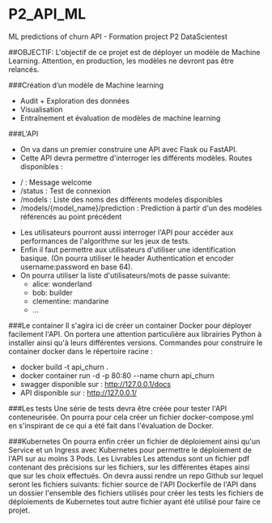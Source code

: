 # P2_API_ML
ML predictions of churn API - Formation project P2 DataScientest

##OBJECTIF:
L'objectif de ce projet est de déployer un modèle de Machine Learning. Attention, en production, les modèles ne devront pas être relancés.

###Création d’un modèle de Machine learning
- Audit + Exploration des données
- Visualisation
- Entraînement et évaluation de modèles de machine learning

###L'API
- On va dans un premier construire une API avec Flask ou FastAPI.
- Cette API devra permettre d'interroger les différents modèles. Routes disponibles :
* / : Message welcome
* /status : Test de connexion
* /models : Liste des noms des différents modeles disponibles
* /models/{model_name}/prediction : Prediction à partir d'un des modèles référencés au point précédent
- Les utilisateurs pourront aussi interroger l'API pour accéder aux performances de l'algorithme sur les jeux de tests.
- Enfin il faut permettre aux utilisateurs d'utiliser une identification basique. (On pourra utiliser le header Authentication et encoder username:password en base 64).
- On pourra utiliser la liste d'utilisateurs/mots de passe suivante:
    - alice: wonderland
    - bob: builder
    - clementine: mandarine
    - ...

###Le container
Il s'agira ici de créer un container Docker pour déployer facilement l'API. On portera une attention particulière aux librairies Python à installer ainsi qu'à leurs différentes versions.
Commandes pour construire le container docker dans le répertoire racine : 
* docker build -t api_churn .
* docker container run -d -p 80:80 --name churn api_churn
* swagger disponible sur : http://127.0.0.1/docs
* API disponible sur : http://127.0.0.1/

###Les tests
Une série de tests devra être créée pour tester l'API conteneurisée. On pourra pour cela créer un fichier docker-compose.yml en s'inspirant de ce qui a été fait dans l'évaluation de Docker.

###Kubernetes
On pourra enfin créer un fichier de déploiement ainsi qu'un Service et un Ingress avec Kubernetes pour permettre le déploiement de l'API sur au moins 3 Pods.
Les Livrables
Les attendus sont un fichier pdf contenant des précisions sur les fichiers, sur les différentes étapes ainsi que sur les choix effectués. On devra aussi rendre un repo Github sur lequel seront les fichiers suivants:
fichier source de l'API
Dockerfile de l'API
dans un dossier l'ensemble des fichiers utilisés pour créer les tests
les fichiers de déploiements de Kubernetes
tout autre fichier ayant été utilisé pour faire ce projet.

